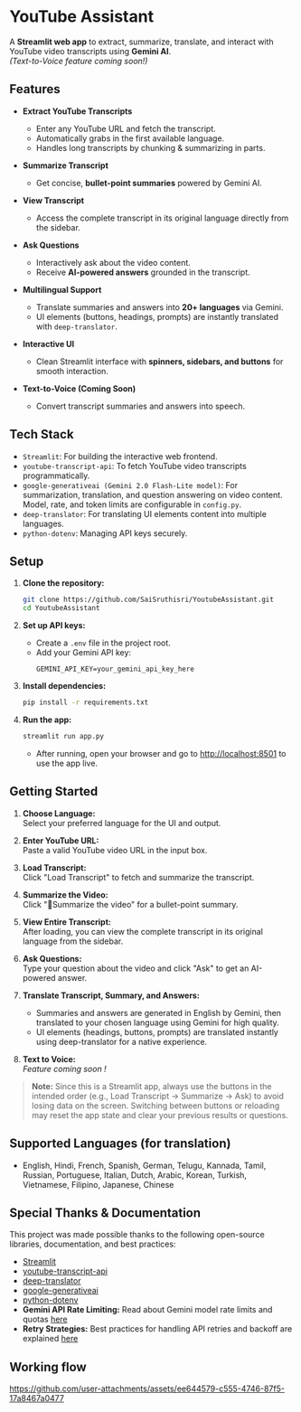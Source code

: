 #  YouTube Assistant  

A **Streamlit web app** to extract, summarize, translate, and interact with YouTube video transcripts using **Gemini AI**.  
*(Text-to-Voice feature coming soon!)*  



## Features  

- **Extract YouTube Transcripts**  
  - Enter any YouTube URL and fetch the transcript.  
  - Automatically grabs in the first available language.  
  - Handles long transcripts by chunking & summarizing in parts.  

- **Summarize Transcript**  
  - Get concise, **bullet-point summaries** powered by Gemini AI.  

- **View Transcript**  
  - Access the complete transcript in its original language directly from the sidebar.  

- **Ask Questions**  
  - Interactively ask about the video content.  
  - Receive **AI-powered answers** grounded in the transcript.  

- **Multilingual Support**  
  - Translate summaries and answers into **20+ languages** via Gemini.  
  - UI elements (buttons, headings, prompts) are instantly translated with `deep-translator`.  

- **Interactive UI**  
  - Clean Streamlit interface with **spinners, sidebars, and buttons** for smooth interaction.  

- **Text-to-Voice (Coming Soon)**  
  - Convert transcript summaries and answers into speech.  



##  Tech Stack  

- ``Streamlit``: For building the interactive web frontend.
- ``youtube-transcript-api``: To fetch YouTube video transcripts programmatically.
- ``google-generativeai (Gemini 2.0 Flash-Lite model)``: For summarization, translation, and question answering on video content. Model, rate, and token limits are configurable in `config.py`.
- ``deep-translator``: For translating UI elements content into multiple languages.
- ``python-dotenv``: Managing API keys securely.


##  Setup  

1. **Clone the repository:**
   ```bash
   git clone https://github.com/SaiSruthisri/YoutubeAssistant.git
   cd YoutubeAssistant
   ```

2. **Set up API keys:**
   - Create a `.env` file in the project root.
   - Add your Gemini API key:
     ```
     GEMINI_API_KEY=your_gemini_api_key_here
     ```

3. **Install dependencies:**
   ```bash
   pip install -r requirements.txt
   ```

4. **Run the app:**
   ```bash
   streamlit run app.py
   ```
   - After running, open your browser and go to [http://localhost:8501](http://localhost:8501) to use the app live.

##  Getting Started

1. **Choose Language:**  
   Select your preferred language for the UI and output.

2. **Enter YouTube URL:**  
   Paste a valid YouTube video URL in the input box.

3. **Load Transcript:**  
   Click "Load Transcript" to fetch and summarize the transcript.

4. **Summarize the Video:**  
   Click "📝Summarize the video" for a bullet-point summary.

5. **View Entire Transcript:**   
   After loading, you can view the complete transcript in its original language from the sidebar.

6. **Ask Questions:**  
   Type your question about the video and click "Ask" to get an AI-powered answer.

7. **Translate Transcript, Summary, and Answers:**  
   - Summaries and answers are generated in English by Gemini, then translated to your chosen language using Gemini for high quality.
   - UI elements (headings, buttons, prompts) are translated instantly using deep-translator for a native experience.

8. **Text to Voice:**  
   _Feature coming soon !_

> **Note:** Since this is a Streamlit app, always use the buttons in the intended order (e.g., Load Transcript → Summarize → Ask) to avoid losing data on the screen. Switching between buttons or reloading may reset the app state and clear your previous results or questions.


##  Supported Languages (for translation)

- English, Hindi, French, Spanish, German, Telugu, Kannada, Tamil, Russian, Portuguese, Italian, Dutch, Arabic, Korean, Turkish, Vietnamese, Filipino, Japanese, Chinese


##  Special Thanks & Documentation  

This project was made possible thanks to the following open-source libraries, documentation, and best practices:

- [Streamlit](https://streamlit.io/)
- [youtube-transcript-api](https://pypi.org/project/youtube-transcript-api/)
- [deep-translator](https://pypi.org/project/deep-translator/)
- [google-generativeai](https://pypi.org/project/google-generativeai/)
- [python-dotenv](https://pypi.org/project/python-dotenv/)
- **Gemini API Rate Limiting:** Read about Gemini model rate limits and quotas [here](https://ai.google.dev/gemini-api/docs/rate-limits)
- **Retry Strategies:** Best practices for handling API retries and backoff are explained [here](https://cloud.google.com/storage/docs/retry-strategy#python)

##  Working flow


https://github.com/user-attachments/assets/ee644579-c555-4746-87f5-17a8467a0477

